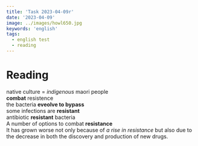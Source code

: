```yaml
---
title: 'Task 2023-04-09r'
date: '2023-04-09'
image: ../images/howl650.jpg
keywords: 'english'
tags:
  - english test
  - reading
---
```


# Reading

native culture = _indigenous_ maori people  
**combat** resistence  
the bacteria **eveolve to bypass**  
some infections are **resistant**  
antibiotic **resistant** bacteria  
A number of options to combat **resistance**  
It has grown worse not only because of _a rise in resistance_ but also due to the decrease in both the discovery and production of new drugs.
